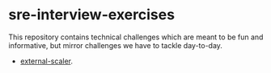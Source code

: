 # sre-interview-exercises

This repository contains technical challenges which are meant to be fun and informative, but mirror challenges we have to tackle day-to-day.

* [external-scaler](./external-scaler/).
